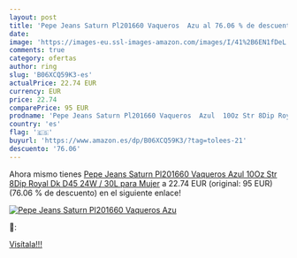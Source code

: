 ```yaml
---
layout: post
title: 'Pepe Jeans Saturn Pl201660 Vaqueros  Azu al 76.06 % de descuento'
date: 
image: 'https://images-eu.ssl-images-amazon.com/images/I/41%2B6EN1fDeL._SL200_.jpg'
comments: true
category: ofertas
author: ring
slug: 'B06XCQ59K3-es'
actualPrice: 22.74 EUR
currency: EUR
price: 22.74
comparePrice: 95 EUR
prodname: 'Pepe Jeans Saturn Pl201660 Vaqueros  Azul  10Oz Str 8Dip Royal Dk D45   24W / 30L para Mujer'
country: 'es'
flag: '🇪🇸'
buyurl: 'https://www.amazon.es/dp/B06XCQ59K3/?tag=tolees-21'
descuento: '76.06'
---
```


Ahora mismo tienes [Pepe Jeans Saturn Pl201660 Vaqueros  Azul  10Oz Str 8Dip Royal Dk D45   24W / 30L para Mujer](https://www.amazon.es/dp/B06XCQ59K3/?tag=tolees-21) a 22.74 EUR (original: 95 EUR) (76.06 %  de descuento) en el siguiente enlace!

[![Pepe Jeans Saturn Pl201660 Vaqueros  Azu](https://images-eu.ssl-images-amazon.com/images/I/41%2B6EN1fDeL._SL200_.jpg)](https://www.amazon.es/dp/B06XCQ59K3/?tag=tolees-21)

🔎:


[Visítala!!!](https://www.amazon.es/dp/B06XCQ59K3/?tag=tolees-21)

